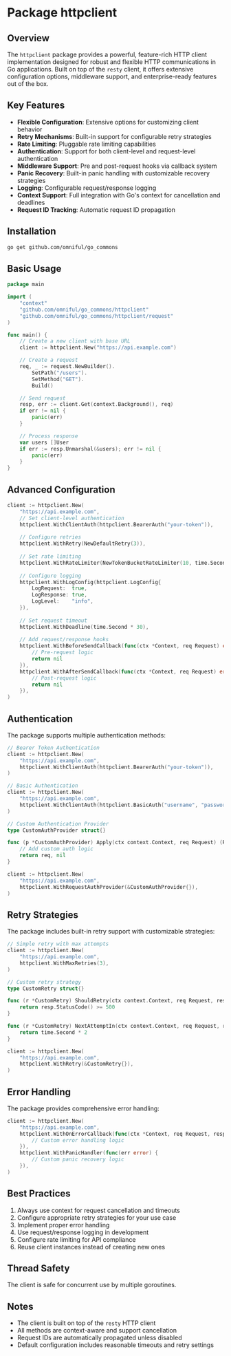 # Package httpclient

## Overview
The `httpclient` package provides a powerful, feature-rich HTTP client implementation designed for robust and flexible HTTP communications in Go applications. Built on top of the `resty` client, it offers extensive configuration options, middleware support, and enterprise-ready features out of the box.

## Key Features
- **Flexible Configuration**: Extensive options for customizing client behavior
- **Retry Mechanisms**: Built-in support for configurable retry strategies
- **Rate Limiting**: Pluggable rate limiting capabilities
- **Authentication**: Support for both client-level and request-level authentication
- **Middleware Support**: Pre and post-request hooks via callback system
- **Panic Recovery**: Built-in panic handling with customizable recovery strategies
- **Logging**: Configurable request/response logging
- **Context Support**: Full integration with Go's context for cancellation and deadlines
- **Request ID Tracking**: Automatic request ID propagation

## Installation
```bash
go get github.com/omniful/go_commons
```

## Basic Usage
```go
package main

import (
	"context"
	"github.com/omniful/go_commons/httpclient"
	"github.com/omniful/go_commons/httpclient/request"
)

func main() {
	// Create a new client with base URL
	client := httpclient.New("https://api.example.com")

	// Create a request
	req, _ := request.NewBuilder().
		SetPath("/users").
		SetMethod("GET").
		Build()

	// Send request
	resp, err := client.Get(context.Background(), req)
	if err != nil {
		panic(err)
	}

	// Process response
	var users []User
	if err := resp.Unmarshal(&users); err != nil {
		panic(err)
	}
}
```

## Advanced Configuration
```go
client := httpclient.New(
	"https://api.example.com",
	// Set client-level authentication
	httpclient.WithClientAuth(httpclient.BearerAuth("your-token")),
	
	// Configure retries
	httpclient.WithRetry(NewDefaultRetry(3)),
	
	// Set rate limiting
	httpclient.WithRateLimiter(NewTokenBucketRateLimiter(10, time.Second)),
	
	// Configure logging
	httpclient.WithLogConfig(httpclient.LogConfig{
		LogRequest:  true,
		LogResponse: true,
		LogLevel:    "info",
	}),
	
	// Set request timeout
	httpclient.WithDeadline(time.Second * 30),
	
	// Add request/response hooks
	httpclient.WithBeforeSendCallback(func(ctx *Context, req Request) error {
		// Pre-request logic
		return nil
	}),
	httpclient.WithAfterSendCallback(func(ctx *Context, req Request) error {
		// Post-request logic
		return nil
	}),
)
```

## Authentication
The package supports multiple authentication methods:

```go
// Bearer Token Authentication
client := httpclient.New(
	"https://api.example.com",
	httpclient.WithClientAuth(httpclient.BearerAuth("your-token")),
)

// Basic Authentication
client := httpclient.New(
	"https://api.example.com",
	httpclient.WithClientAuth(httpclient.BasicAuth("username", "password")),
)

// Custom Authentication Provider
type CustomAuthProvider struct{}

func (p *CustomAuthProvider) Apply(ctx context.Context, req Request) (Request, error) {
	// Add custom auth logic
	return req, nil
}

client := httpclient.New(
	"https://api.example.com",
	httpclient.WithRequestAuthProvider(&CustomAuthProvider{}),
)
```

## Retry Strategies
The package includes built-in retry support with customizable strategies:

```go
// Simple retry with max attempts
client := httpclient.New(
	"https://api.example.com",
	httpclient.WithMaxRetries(3),
)

// Custom retry strategy
type CustomRetry struct{}

func (r *CustomRetry) ShouldRetry(ctx context.Context, req Request, resp Response) bool {
	return resp.StatusCode() >= 500
}

func (r *CustomRetry) NextAttemptIn(ctx context.Context, req Request, resp Response) time.Duration {
	return time.Second * 2
}

client := httpclient.New(
	"https://api.example.com",
	httpclient.WithRetry(&CustomRetry{}),
)
```

## Error Handling
The package provides comprehensive error handling:

```go
client := httpclient.New(
	"https://api.example.com",
	httpclient.WithOnErrorCallback(func(ctx *Context, req Request, resp Response, err error) {
		// Custom error handling logic
	}),
	httpclient.WithPanicHandler(func(err error) {
		// Custom panic recovery logic
	}),
)
```

## Best Practices
1. Always use context for request cancellation and timeouts
2. Configure appropriate retry strategies for your use case
3. Implement proper error handling
4. Use request/response logging in development
5. Configure rate limiting for API compliance
6. Reuse client instances instead of creating new ones

## Thread Safety
The client is safe for concurrent use by multiple goroutines.

## Notes
- The client is built on top of the `resty` HTTP client
- All methods are context-aware and support cancellation
- Request IDs are automatically propagated unless disabled
- Default configuration includes reasonable timeouts and retry settings
